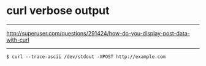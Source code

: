 # curl verbose output

---

http://superuser.com/questions/291424/how-do-you-display-post-data-with-curl

---

```
$ curl --trace-ascii /dev/stdout -XPOST http://example.com
```
